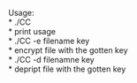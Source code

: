 Usage:<br />
    *  ./CC<br />
        *  print usage<br />
    *  ./CC -e filename key<br />
        *  encrypt file with the gotten key<br />
    *  ./CC -d filenamne key<br />
        *  depript file with the gotten key<br />
